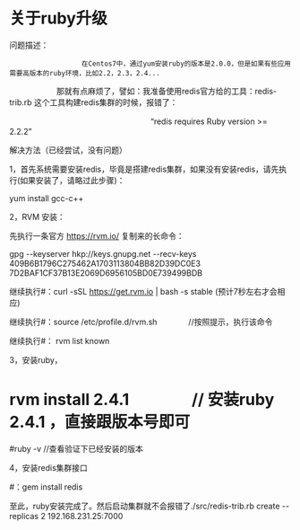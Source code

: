 # 关于ruby升级

问题描述：

                      在Centos7中，通过yum安装ruby的版本是2.0.0，但是如果有些应用需要高版本的ruby环境，比如2.2，2.3，2.4...

　　　　　　那就有点麻烦了，譬如：我准备使用redis官方给的工具：redis-trib.rb 这个工具构建redis集群的时候，报错了：

　　　　　　　　　　　　　　　　　　“redis requires Ruby version >= 2.2.2”

解决方法（已经尝试，没有问题）

1，首先系统需要安装redis，毕竟是搭建redis集群，如果没有安装redis，请先执行(如果安装了，请略过此步骤)：

yum install gcc-c++

2，RVM 安装：

先执行一条官方 https://rvm.io/ 复制来的长命令：

gpg --keyserver hkp://keys.gnupg.net --recv-keys 409B6B1796C275462A1703113804BB82D39DC0E3 7D2BAF1CF37B13E2069D6956105BD0E739499BDB



继续执行#：curl -sSL https://get.rvm.io | bash -s stable            (预计7秒左右才会相应)



继续执行#：source  /etc/profile.d/rvm.sh　　　　//按照提示，执行该命令

继续执行#： rvm list known



3，安装ruby，

# rvm install 2.4.1　　　　// 安装ruby 2.4.1 ，直接跟版本号即可



#ruby -v    //查看验证下已经安装的版本

4，安装redis集群接口

#：gem install redis



至此，ruby安装完成了。然后启动集群就不会报错了./src/redis-trib.rb create --replicas 2 192.168.231.25:7000